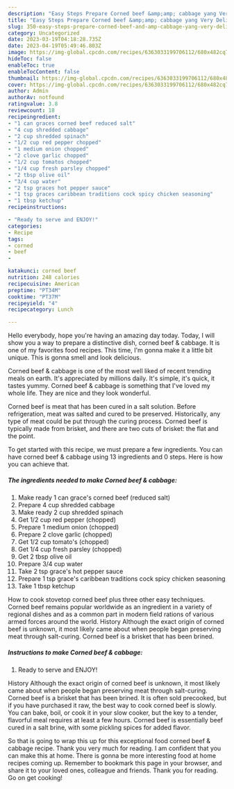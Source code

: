 ```yaml
---
description: "Easy Steps Prepare Corned beef &amp;amp; cabbage yang Very Delicious"
title: "Easy Steps Prepare Corned beef &amp;amp; cabbage yang Very Delicious"
slug: 350-easy-steps-prepare-corned-beef-and-amp-cabbage-yang-very-delicious
category: Uncategorized
date: 2023-03-19T04:18:28.735Z
date: 2023-04-19T05:49:46.803Z
image: https://img-global.cpcdn.com/recipes/6363033199706112/680x482cq70/corned-beef-cabbage-recipe-main-photo.jpg
hideToc: false
enableToc: true
enableTocContent: false
thumbnail: https://img-global.cpcdn.com/recipes/6363033199706112/680x482cq70/corned-beef-cabbage-recipe-main-photo.jpg
cover: https://img-global.cpcdn.com/recipes/6363033199706112/680x482cq70/corned-beef-cabbage-recipe-main-photo.jpg
author: Admin
authorAv: notfound
ratingvalue: 3.8
reviewcount: 18
recipeingredient:
- "1 can graces corned beef reduced salt"
- "4 cup shredded cabbage"
- "2 cup shredded spinach"
- "1/2 cup red pepper chopped"
- "1 medium onion chopped"
- "2 clove garlic chopped"
- "1/2 cup tomatos chopped"
- "1/4 cup fresh parsley chopped"
- "2 tbsp olive oil"
- "3/4 cup water"
- "2 tsp graces hot pepper sauce"
- "1 tsp graces caribbean traditions cock spicy chicken seasoning"
- "1 tbsp ketchup"
recipeinstructions:

- "Ready to serve and ENJOY!"
categories:
- Recipe
tags:
- corned
- beef
- 

katakunci: corned beef  
nutrition: 248 calories
recipecuisine: American
preptime: "PT34M"
cooktime: "PT37M"
recipeyield: "4"
recipecategory: Lunch

---
```



Hello everybody, hope you're having an amazing day today. Today, I will show you a way to prepare a distinctive dish, corned beef &amp; cabbage. It is one of my favorites food recipes. This time, I'm gonna make it a little bit unique. This is gonna smell and look delicious.

Corned beef &amp; cabbage is one of the most well liked of recent trending meals on earth. It's appreciated by millions daily. It's simple, it's quick, it tastes yummy. Corned beef &amp; cabbage is something that I've loved my whole life. They are nice and they look wonderful.

Corned beef is meat that has been cured in a salt solution. Before refrigeration, meat was salted and cured to be preserved. Historically, any type of meat could be put through the curing process. Corned beef is typically made from brisket, and there are two cuts of brisket: the flat and the point.


To get started with this recipe, we must prepare a few ingredients. You can have corned beef &amp; cabbage using 13 ingredients and 0 steps. Here is how you can achieve that.

<!--inarticleads1-->

##### The ingredients needed to make Corned beef &amp; cabbage:

1. Make ready 1 can grace&#39;s corned beef (reduced salt)
1. Prepare 4 cup shredded cabbage
1. Make ready 2 cup shredded spinach
1. Get 1/2 cup red pepper (chopped)
1. Prepare 1 medium onion (chopped)
1. Prepare 2 clove garlic (chopped)
1. Get 1/2 cup tomato&#39;s (chopped)
1. Get 1/4 cup fresh parsley (chopped)
1. Get 2 tbsp olive oil
1. Prepare 3/4 cup water
1. Take 2 tsp grace&#39;s hot pepper sauce
1. Prepare 1 tsp grace&#39;s caribbean traditions cock spicy chicken seasoning
1. Take 1 tbsp ketchup


How to cook stovetop corned beef plus three other easy techniques. Corned beef remains popular worldwide as an ingredient in a variety of regional dishes and as a common part in modern field rations of various armed forces around the world. History Although the exact origin of corned beef is unknown, it most likely came about when people began preserving meat through salt-curing. Corned beef is a brisket that has been brined. 

<!--inarticleads2-->

##### Instructions to make Corned beef &amp; cabbage:


1. Ready to serve and ENJOY!

History Although the exact origin of corned beef is unknown, it most likely came about when people began preserving meat through salt-curing. Corned beef is a brisket that has been brined. It is often sold precooked, but if you have purchased it raw, the best way to cook corned beef is slowly. You can bake, boil, or cook it in your slow cooker, but the key to a tender, flavorful meal requires at least a few hours. Corned beef is essentially beef cured in a salt brine, with some pickling spices for added flavor. 

So that is going to wrap this up for this exceptional food corned beef &amp; cabbage recipe. Thank you very much for reading. I am confident that you can make this at home. There is gonna be more interesting food at home recipes coming up. Remember to bookmark this page in your browser, and share it to your loved ones, colleague and friends. Thank you for reading. Go on get cooking!
